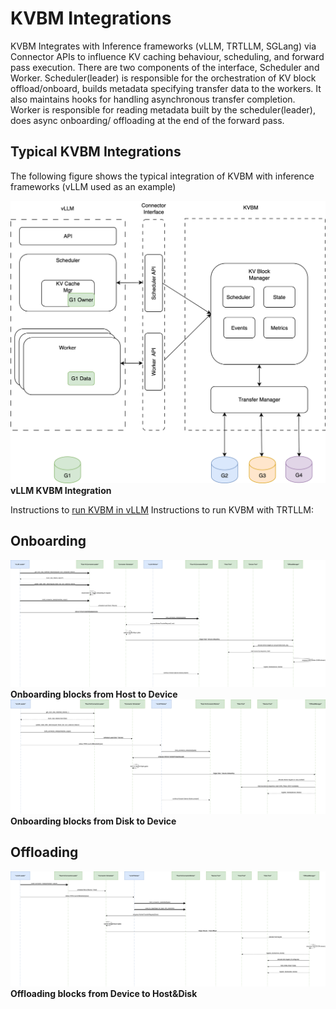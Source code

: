 <!--
SPDX-FileCopyrightText: Copyright (c) 2025 NVIDIA CORPORATION & AFFILIATES.
All rights reserved.
SPDX-License-Identifier: Apache-2.0

Licensed under the Apache License, Version 2.0 (the "License");
you may not use this file except in compliance with the License.
You may obtain a copy of the License at

http://www.apache.org/licenses/LICENSE-2.0

Unless required by applicable law or agreed to in writing, software
distributed under the License is distributed on an "AS IS" BASIS,
WITHOUT WARRANTIES OR CONDITIONS OF ANY KIND, either express or implied.
See the License for the specific language governing permissions and
limitations under the License.
-->

# KVBM Integrations

KVBM Integrates with Inference frameworks (vLLM, TRTLLM, SGLang) via Connector APIs to influence KV caching behaviour, scheduling, and forward pass execution.
There are two components of the interface, Scheduler and Worker. Scheduler(leader) is responsible for the orchestration of KV block offload/onboard, builds metadata specifying transfer data to the workers. It also maintains hooks for handling asynchronous transfer completion. Worker is responsible for reading metadata built by the scheduler(leader), does async onboarding/ offloading at the end of the forward pass.

## Typical KVBM Integrations

The following figure shows the typical integration of KVBM with inference frameworks (vLLM used as an example)

![vLLM KVBM Integration ](../images/kvbm-integrations.png)
**vLLM KVBM Integration**


Instructions to [run KVBM in vLLM](../guides/run_kvbm_in_vllm.md)
Instructions to run KVBM with TRTLLM:

## Onboarding
![Onboarding blocks from Host to Device](../images/kvbm-onboard-host2device.png)
**Onboarding blocks from Host to Device**
![Onboarding blocks from Disk to Device](../images/kvbm-onboard-disk2device.png)
**Onboarding blocks from Disk to Device**

## Offloading
![Offloading blocks from Device to Host&Disk](../images/kvbm-offload.png)
**Offloading blocks from Device to Host&Disk**
